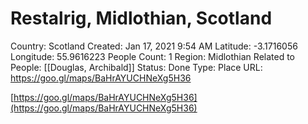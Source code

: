 # Restalrig, Midlothian, Scotland

Country: Scotland
Created: Jan 17, 2021 9:54 AM
Latitude: -3.1716056
Longitude: 55.9616223
People Count: 1
Region: Midlothian
Related to People: [[Douglas, Archibald]]
Status: Done
Type: Place
URL: https://goo.gl/maps/BaHrAYUCHNeXg5H36

[https://goo.gl/maps/BaHrAYUCHNeXg5H36](https://goo.gl/maps/BaHrAYUCHNeXg5H36)